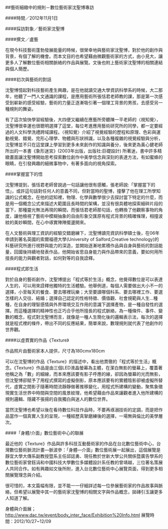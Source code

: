 ##藝術細緻中的規則－數位藝術家沈聖博專訪

####時間／2012年11月1日

####採訪對象／藝術家沈聖博

####撰文／盧藝

在現今科技藝術蓬勃發展能量的時候，很榮幸地與藝術家沈聖博，對於他的創作與背景，有個了解的機會。而本文目的也希望藉由微觀藝術家的方式，由小見大，讓更多人了解數位藝術相關脈絡的作品與展覽。文後也附上藝術家沈聖博的相關連結與個人簡歷。

####初次與藝術的對話

沈聖博憶起對科技藝術產生興趣，是在他就讀交通大學資訊科學系的時候，大二那年，他聽了一門人文通識的課程，是應用藝術所張恬君老師教的課，那是第一次感受到嶄新的感受經驗，藝術的力量正逐漸吸引著一個理工背景的男孩，去感受另一種規則的舞姿。

有了這次愉快學習經驗後，大四便又繼續在應藝所旁聽陳一平老師的〈視知覺〉，沈聖博很幸運也很聰明選擇了這堂，每位考進應用藝術研究所的同學，都一定要經過的人文科學洗禮跨域課程。〈視知覺〉介紹了視覺經驗的歷程和原理、色彩與運動視覺、錯覺、完形心理學、物體與形狀辨識，以及各種複雜的視覺經驗與分析，沈聖博並不只在這堂課上學習到更多未來創作的知識與養分，後來更為黃心健老師所出的一本書《象形迷宮》(2003年出版，出版社:巨礎設計) 所著迷，書中許多精緻畫面讓沈聖博開始思考探索數位創作中美學信念與深刻的表達方法，有如蜜蜂的眼睛，在引發興趣的細微事物中，有著多面向的視角探索。

####掌握當下的悟

沈聖博提到，張恬君老師曾說過一句話讓他很有感觸，張老師說:「掌握當下的悟」，或許這句話對任何人的意義不同，但對當時的聖博，撞擊了他在理工所學知識的公式概念，在他的認知裡，物理、化學與數學很少去探討當下特定的什麼，而是用一個概念公式來描述大範圍且長時間的架構，並沒有很具體地探索細碎片段的當下，那種靈光無法再現的瞬間，而張恬君老師那句話，也轉換了他觀察事物的角度，讓他檢視了藝術中模糊抽象的自由形象交匯原有程式背景的精確條理，相撞波紋的美妙瞬間，在心中琢實陣陣擺盪開來。

在人文藝術與理工資訊的經驗交錯磨練下，沈聖博讀完資訊科學碩士後，在06年申請到著名英國的索爾福德大學(University of Salford,Creative technology)的科藝研究所進行視野與能力的深造，並開始逐漸地累積作品與自身與藝術的對話能量，回國後持續地發表作品，他開始省思自身能力與作品帶來的意義，要如何用所擅長的能力與觀者對話，如何對等的自我詮釋。

####程式即生活

對於自身的藝術創作，沈聖博提出「程式等於生活」概念，他覺得數位是可以表達人生的，可以用來詮釋他獨特的生活體驗。他舉例道，每個人需要做出大小不一的選擇，小至每天的餐食、要去哪裡玩樂；大至要讀哪個科系、要去哪裡工作、要選怎樣的人交往、結婚；選擇自己認定的性格特徵、價值觀、社會規範與人生…種種，在自身的理智感情與外界環境交互作用的意識下選擇產物，是一種自發性的選擇。而這種選擇的精神性也正巧合乎他所擅長的程式脈絡，為一種條件、事件、變數的概念，程式對沈聖博而言，就像是一種人生簡化後的邏輯表示法，每次的選擇就是程式裡的條件，帶出不同的反應結果，簡單來說，數理規則就代表了他創作的世界觀。

####以虛貫實的作品《Texture》

作品照片由藝術家本人提供，尺寸為180cmx180cm

可以在沈聖博的作品《Texture》的描述中，看出他貫徹的「程式等於生活」概念。《Texture》作品是由三個LED液晶螢幕為主體，在潔白無影的螢幕上，覆蓋著他稱之為「數」的細線，而本來應該要有影子呼應的線，卻因為螢幕的光而無影，但沈聖博卻賦予了用程式撰寫的虛擬倒影，原本應該要有的實體陰影卻被虛擬所替代，虛實之間影子隨著時間流靜靜做著推移變化，用程式所建構的變動，聚焦象徵現實生活世界中時間與空間的風景紋理，他希望藉由作品來讓觀者進入他所建構的規則邏輯、隱藏不張揚的自我獨白與迷人的數位世界。

當然沈聖博也希望以後在看待數位科技作品時，不要再琢溺技術的定調，而是把作品當作一個真實人生的呈現，一種經歷真摯磨練後的選擇，一場無與倫比的美學層次。

####「身體/介面」數位藝術中心的聯展

最近他的《Texture》作品與許多科技互動藝術家的作品在台北數位藝術中心，台灣數位藝術脈流計畫—脈波參：「身體—介面」數位藝術展一起展出，這個展覽是靜宜大學大傳系副教授暨系主任邱誌勇、現任教於世新大學公共關係暨廣告學系的數位藝術家曾鈺涓和中國科技大學數位多媒體設計系任教的曾靖越，三位著名策展人共同合作。如有興趣如文後所附，進入台北數位藝術中心展覽頁面，得到更多相關展覽理念與介紹。

很可惜的，本文篇幅有限，並不能一一仔細詳述每一位參展藝術家的作品故事與脈絡，但希望以展覽中其一的藝術家沈聖博的相關文字與作品概念，拋磚引玉讓更多人知道了解。

身體與介面展；http://www.dac.tw/event/body_inter_face/Exhibition%20Info.html     展覽時間：2012/10/27~12/09
